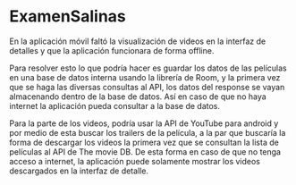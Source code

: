 # ExamenSalinas
En la aplicación móvil faltó la visualización de videos en la interfaz de detalles y que la aplicación funcionara de forma offline.

Para resolver esto lo que podría hacer es guardar los datos de las películas en una base de datos interna usando la librería de Room, y la primera vez que se haga 
las diversas consultas al API, los datos del response se vayan almacenando dentro de la base de datos. Así en caso de que no haya internet la aplicación pueda consultar
a la base de datos.

Para la parte de los videos, podría usar la API de YouTube para android y por medio de esta buscar los trailers de la película, a la par que buscaría la forma de 
descargar los videos la primera vez que se consultan la lista de películas al API de The movie DB. De esta forma en caso de que no tenga acceso a internet, 
la aplicación puede solamente mostrar los videos descargados en la interfaz de detalle.
